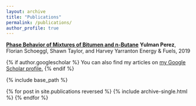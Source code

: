 ```yaml
---
layout: archive
title: "Publications"
permalink: /publications/
author_profile: true
---
```


<b><a href="https://pubs.acs.org/doi/10.1021/acs.energyfuels.9b02113">Phase Behavior of Mixtures of Bitumen and n-Butane</a></b>
<b>Yulman Perez</b>, Florian Schoeggl, Shawn Taylor, and Harvey Yarranton
Energy & Fuels, 2019



{% if author.googlescholar %}
  You can also find my articles on <u><a href="{{author.googlescholar}}">my Google Scholar profile</a>.</u>
{% endif %}

{% include base_path %}

{% for post in site.publications reversed %}
  {% include archive-single.html %}
{% endfor %}
